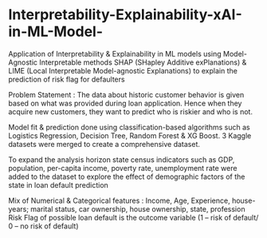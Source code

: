 # Interpretability-Explainability-xAI-in-ML-Model-
Application of Interpretability &amp; Explainability in ML models using Model-Agnostic Interpretable methods SHAP (SHapley Additive exPlanations) &amp; LIME (Local Interpretable Model-agnostic Explanations) to explain the prediction of risk flag for defaulters


Problem Statement : The data about historic customer behavior is given based on what was provided during loan application. Hence when they acquire new customers, they want to predict who is riskier and who is not.


Model fit & prediction done using classification-based algorithms such as Logistics Regression, Decision Tree, Random Forest & XG Boost.
3 Kaggle datasets were merged to create a comprehensive dataset. 


To expand the analysis horizon state census indicators such as GDP, population, per-capita income, poverty rate, unemployment rate were added to the dataset to explore the effect of demographic factors of the state in loan default prediction

Mix of Numerical & Categorical features : Income, Age, Experience, house-years; marital status, car ownership, house ownership, state, profession
Risk Flag of possible loan default is the outcome variable (1 – risk of default/ 0 – no risk of default)

